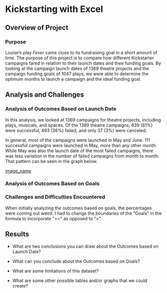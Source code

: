 # Kickstarting with Excel

## Overview of Project

### Purpose
Louise’s play <i>Fever</i> came close to its fundraising goal in a short amount of time. The purpose of this project is to compare how different Kickstarter campaigns fared in relation to their launch dates and their funding goals. By looking at the campaign launch dates of 1369 theatre projects and the campaign funding goals of 1047 plays, we were able to determine the optimum months to launch a campaign and the ideal funding goal.

## Analysis and Challenges

### Analysis of Outcomes Based on Launch Date
In this analysis, we looked at 1369 campaigns for theatre projects, including plays, musicals, and spaces. Of the 1369 theatre campaigns, 839 (61%) were successful, 493 (36%) failed, and only 37 (3%) were canceled.

In general, most of the campaigns were launched in May and June. 111 successful campaigns were launched in May, more than any other month. While May was also the launch date of the most failed campaigns, there was less variation in the number of failed campaigns from month to month. That pattern can be seen in the graph below.

[image_name](path/to/image_name.png)

### Analysis of Outcomes Based on Goals

### Challenges and Difficulties Encountered
When initially analyzing the outcomes based on goals, the percentages were coming out weird. I had to change the boundaries of the "Goals" in the formula to incorporate ">=" as opposed to ">".

## Results

- What are two conclusions you can draw about the Outcomes based on Launch Date?

- What can you conclude about the Outcomes based on Goals?

- What are some limitations of this dataset?

- What are some other possible tables and/or graphs that we could create?
